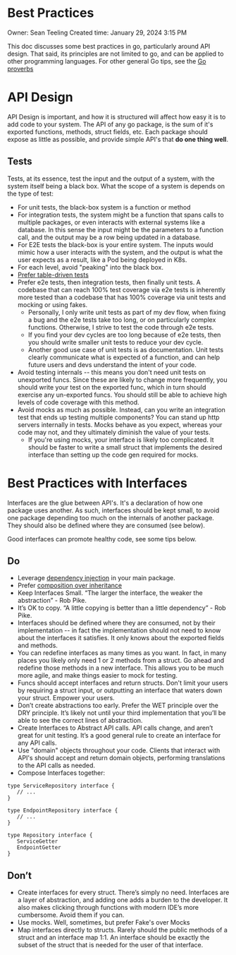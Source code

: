 # Best Practices

Owner: Sean Teeling
Created time: January 29, 2024 3:15 PM

This doc discusses some best practices in go, particularly around API design. That said, its principles are not limited to go, and can be applied to other programming languages. For other general Go tips, see the [Go proverbs](https://go-proverbs.github.io/)

# API Design

API Design is important, and how it is structured will affect how easy it is to add code to your system. The API of any go package, is the sum of it's exported functions, methods, struct fields, etc. Each package should expose as little as possible, and provide simple API's that **do one thing well**.

## Tests

Tests, at its essence, test the input and the output of a system, with the system itself being a black box. What the scope of a system is depends on the type of test:

- For unit tests, the black-box system is a function or method
- For integration tests, the system might be a function that spans calls to multiple packages, or even interacts with external systems like a database. In this sense the input might be the parameters to a function call, and the output may be a row being updated in a database.
- For E2E tests the black-box is your entire system. The inputs would mimic how a user interacts with the system, and the output is what the user expects as a result, like a Pod being deployed in K8s.
- For each level, avoid "peaking" into the black box.
- [Prefer table-driven tests](https://dave.cheney.net/2019/05/07/prefer-table-driven-tests)
- Prefer e2e tests, then integration tests, then finally unit tests. A codebase that can reach 100% test coverage via e2e tests is inherently more tested than a codebase that has 100% coverage via unit tests and mocking or using fakes.
    - Personally, I only write unit tests as part of my dev flow, when fixing a bug and the e2e tests take too long, or on particularly complex functions. Otherwise, I strive to test the code through e2e tests.
    - If you find your dev cycles are too long because of e2e tests, then you should write smaller unit tests to reduce your dev cycle.
    - Another good use case of unit tests is as documentation. Unit tests clearly communicate what is expected of a function, and can help future users and devs understand the intent of your code.
- Avoid testing internals -- this means you don't need unit tests on unexported funcs. Since these are likely to change more frequently, you should write your test on the exported func, which in turn should exercise any un-exported funcs. You should still be able to achieve high levels of code coverage with this method.
- Avoid mocks as much as possible. Instead, can you write an integration test that ends up testing multiple components? You can stand up http servers internally in tests. Mocks behave as you expect, whereas your code may not, and they ultimately diminish the value of your tests.
    - If you're using mocks, your interface is likely too complicated. It should be faster to write a small struct that implements the desired interface than setting up the code gen required for mocks.

# Best Practices with Interfaces

Interfaces are the glue between API's. It's a declaration of how one package uses another. As such, interfaces should be kept small, to avoid one package depending too much on the internals of another package. They should also be defined where they are consumed (see below).

Good interfaces can promote healthy code, see some tips below.

## Do

- Leverage [dependency injection](https://medium.com/avenue-tech/dependency-injection-in-go-35293ef7b6) in your main package.
- Prefer [composition over inheritance](https://stackoverflow.com/questions/49002/prefer-composition-over-inheritance)
- Keep Interfaces Small. “The larger the interface, the weaker the abstraction” - Rob Pike.
- It’s OK to copy. “A little copying is better than a little dependency” - Rob Pike.
- Interfaces should be defined where they are consumed, not by their implementation -- in fact the implementation should not need to know about the interfaces it satisfies. It only knows about the exported fields and methods.
- You can redefine interfaces as many times as you want. In fact, in many places you likely only need 1 or 2 methods from a struct. Go ahead and redefine those methods in a new interface. This allows you to be much more agile, and make things easier to mock for testing.
- Funcs should accept interfaces and return structs. Don't limit your users by requiring a struct input, or outputting an interface that waters down your struct. Empower your users.
- Don’t create abstractions too early. Prefer the WET principle over the DRY principle. It’s likely not until your third implementation that you’ll be able to see the correct lines of abstraction.
- Create Interfaces to Abstract API calls. API calls change, and aren’t great for unit testing. It’s a good general rule to create an interface for any API calls.
- Use "domain" objects throughout your code. Clients that interact with API's should accept and return domain objects, performing translations to the API calls as needed.
- Compose Interfaces together:

```
type ServiceRepository interface {
   // ...
}

type EndpointRepository interface {
   // ...
}

type Repository interface {
   ServiceGetter
   EndpointGetter
}

```

## Don’t

- Create interfaces for every struct. There’s simply no need. Interfaces are a layer of abstraction, and adding one adds a burden to the developer. It also makes clicking through functions with modern IDE’s more cumbersome. Avoid them if you can.
- Use mocks. Well, sometimes, but prefer Fake's over Mocks
- Map interfaces directly to structs. Rarely should the public methods of a struct and an interface map 1:1. An interface should be exactly the subset of the struct that is needed for the user of that interface.